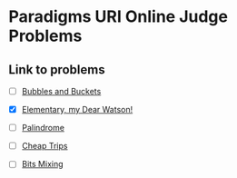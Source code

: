# Paradigms URI Online Judge Problems

## Link to problems

- [ ] [Bubbles and Buckets](https://www.urionlinejudge.com.br/judge/en/problems/view/1088)

- [x] [Elementary, my Dear Watson!](https://www.urionlinejudge.com.br/judge/en/problems/view/1382)

- [ ] [Palindrome](https://www.urionlinejudge.com.br/judge/en/problems/view/2795)

- [ ] [Cheap Trips](https://www.urionlinejudge.com.br/judge/en/problems/view/2905)

- [ ] [Bits Mixing](https://www.urionlinejudge.com.br/judge/en/problems/view/2942)
